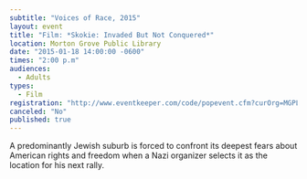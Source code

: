 ```yaml
---
subtitle: "Voices of Race, 2015"
layout: event
title: "Film: *Skokie: Invaded But Not Conquered*"
location: Morton Grove Public Library
date: "2015-01-18 14:00:00 -0600"
times: "2:00 p.m"
audiences: 
  - Adults
types: 
  - Film
registration: "http://www.eventkeeper.com/code/popevent.cfm?curOrg=MGPL&curApp=events&eID=3794546&thisDate=NO_DATE"
canceled: "No"
published: true
---
```


A predominantly Jewish suburb is forced to confront its deepest fears about American rights and freedom when a Nazi organizer selects it as the location for his next rally.